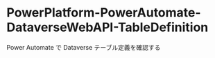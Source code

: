 # PowerPlatform-PowerAutomate-DataverseWebAPI-TableDefinition
 Power Automate で Dataverse テーブル定義を確認する
